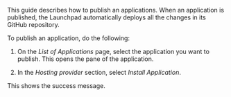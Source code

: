 This guide describes how to publish an applications. When an application is published, the Launchpad automatically deploys all the changes in its GitHub repository.

To publish an application, do the following:

1. On the *List of Applications* page, select the application you want to publish.
    This opens the pane of the application.

2. In the *Hosting provider* section, select *Install Application*.

This shows the success message. 
